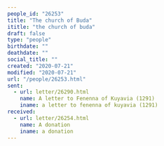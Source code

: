 ```yaml
---
people_id: "26253"
title: "The church of Buda"
ititle: "the church of buda"
draft: false
type: "people"
birthdate: ""
deathdate: ""
social_title: ""
created: "2020-07-21"
modified: "2020-07-21"
url: "/people/26253.html"
sent:
  - url: letter/26290.html
    name: A letter to Fenenna of Kuyavia (1291)
    iname: a letter to fenenna of kuyavia (1291)
received:
  - url: letter/26254.html
    name: A donation 
    iname: a donation 
---
```

